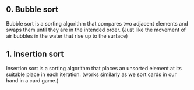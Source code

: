 ## 0. Bubble sort
Bubble sort is a sorting algorithm that compares two adjacent elements and swaps them until they are in the intended order.
(Just like the movement of air bubbles in the water that rise up to the surface)

## 1. Insertion sort
Insertion sort is a sorting algorithm that places an unsorted element at its suitable place in each iteration.
(works similarly as we sort cards in our hand in a card game.)
